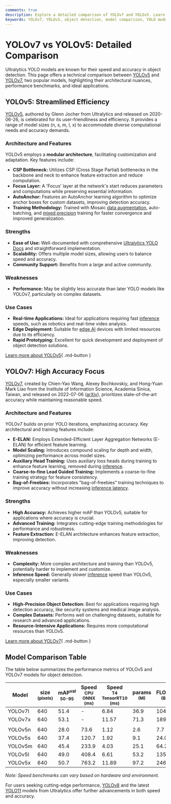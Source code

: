 ```yaml
---
comments: true
description: Explore a detailed comparison of YOLOv7 and YOLOv5. Learn their key features, performance metrics, strengths, and use cases to choose the right model.
keywords: YOLOv7, YOLOv5, object detection, model comparison, YOLO models, machine learning, deep learning, performance benchmarks, architecture, AI models
---
```


# YOLOv7 vs YOLOv5: Detailed Comparison

Ultralytics YOLO models are known for their speed and accuracy in object detection. This page offers a technical comparison between [YOLOv5](https://github.com/ultralytics/yolov5) and [YOLOv7](https://github.com/WongKinYiu/yolov7), two popular models, highlighting their architectural nuances, performance benchmarks, and ideal applications.

<script async src="https://cdn.jsdelivr.net/npm/chart.js"></script>
<script defer src="../../javascript/benchmark.js"></script>

<canvas id="modelComparisonChart" width="1024" height="400" active-models='["YOLOv7", "YOLOv5"]'></canvas>

## YOLOv5: Streamlined Efficiency

[YOLOv5](https://github.com/ultralytics/yolov5), authored by Glenn Jocher from Ultralytics and released on 2020-06-26, is celebrated for its user-friendliness and efficiency. It provides a range of model sizes (n, s, m, l, x) to accommodate diverse computational needs and accuracy demands.

### Architecture and Features

YOLOv5 employs a **modular architecture**, facilitating customization and adaptation. Key features include:

- **CSP Bottleneck:** Utilizes CSP (Cross Stage Partial) bottlenecks in the backbone and neck to enhance feature extraction and reduce computation.
- **Focus Layer:** A 'Focus' layer at the network's start reduces parameters and computations while preserving essential information.
- **AutoAnchor:** Features an AutoAnchor learning algorithm to optimize anchor boxes for custom datasets, improving detection accuracy.
- **Training Methodology:** Trained with Mosaic [data augmentation](https://www.ultralytics.com/glossary/data-augmentation), auto-batching, and [mixed precision](https://www.ultralytics.com/glossary/mixed-precision) training for faster convergence and improved generalization.

### Strengths

- **Ease of Use:** Well-documented with comprehensive [Ultralytics YOLO Docs](https://docs.ultralytics.com/guides/) and straightforward implementation.
- **Scalability:** Offers multiple model sizes, allowing users to balance speed and accuracy.
- **Community Support:** Benefits from a large and active community.

### Weaknesses

- **Performance:** May be slightly less accurate than later YOLO models like YOLOv7, particularly on complex datasets.

### Use Cases

- **Real-time Applications:** Ideal for applications requiring fast [inference](https://www.ultralytics.com/glossary/inference-engine) speeds, such as robotics and real-time video analysis.
- **Edge Deployment:** Suitable for [edge AI](https://www.ultralytics.com/glossary/edge-ai) devices with limited resources due to its efficiency.
- **Rapid Prototyping:** Excellent for quick development and deployment of object detection solutions.

[Learn more about YOLOv5](https://github.com/ultralytics/yolov5){ .md-button }

## YOLOv7: High Accuracy Focus

[YOLOv7](https://github.com/WongKinYiu/yolov7), created by Chien-Yao Wang, Alexey Bochkovskiy, and Hong-Yuan Mark Liao from the Institute of Information Science, Academia Sinica, Taiwan, and released on 2022-07-06 ([arXiv](https://arxiv.org/abs/2207.02696)), prioritizes state-of-the-art accuracy while maintaining reasonable speed.

### Architecture and Features

YOLOv7 builds on prior YOLO iterations, emphasizing accuracy. Key architectural and training features include:

- **E-ELAN:** Employs Extended-Efficient Layer Aggregation Networks (E-ELAN) for efficient feature learning.
- **Model Scaling:** Introduces compound scaling for depth and width, optimizing performance across model sizes.
- **Auxiliary Head Training:** Uses auxiliary loss heads during training to enhance feature learning, removed during [inference](https://www.ultralytics.com/glossary/inference-engine).
- **Coarse-to-fine Lead Guided Training:** Implements a coarse-to-fine training strategy for feature consistency.
- **Bag-of-Freebies:** Incorporates "bag-of-freebies" training techniques to improve accuracy without increasing [inference latency](https://www.ultralytics.com/glossary/inference-latency).

### Strengths

- **High Accuracy:** Achieves higher mAP than YOLOv5, suitable for applications where accuracy is crucial.
- **Advanced Training:** Integrates cutting-edge training methodologies for performance and robustness.
- **Feature Extraction:** E-ELAN architecture enhances feature extraction, improving detection.

### Weaknesses

- **Complexity:** More complex architecture and training than YOLOv5, potentially harder to implement and customize.
- **Inference Speed:** Generally slower [inference](https://www.ultralytics.com/glossary/inference-engine) speed than YOLOv5, especially smaller variants.

### Use Cases

- **High-Precision Object Detection:** Best for applications requiring high detection accuracy, like security systems and medical image analysis.
- **Complex Datasets:** Performs well on challenging datasets, suitable for research and advanced applications.
- **Resource-Intensive Applications:** Requires more computational resources than YOLOv5.

[Learn more about YOLOv7](https://docs.ultralytics.com/models/yolov7/){ .md-button }

## Model Comparison Table

The table below summarizes the performance metrics of YOLOv5 and YOLOv7 models for object detection.

| Model   | size<br><sup>(pixels) | mAP<sup>val<br>50-95 | Speed<br><sup>CPU ONNX<br>(ms) | Speed<br><sup>T4 TensorRT10<br>(ms) | params<br><sup>(M) | FLOPs<br><sup>(B) |
|---------|-----------------------|----------------------|--------------------------------|-------------------------------------|--------------------|-------------------|
| YOLOv7l | 640                   | 51.4                 | -                              | 6.84                                | 36.9               | 104.7             |
| YOLOv7x | 640                   | 53.1                 | -                              | 11.57                               | 71.3               | 189.9             |
|         |                       |                      |                                |                                     |                    |                   |
| YOLOv5n | 640                   | 28.0                 | 73.6                           | 1.12                                | 2.6                | 7.7               |
| YOLOv5s | 640                   | 37.4                 | 120.7                          | 1.92                                | 9.1                | 24.0              |
| YOLOv5m | 640                   | 45.4                 | 233.9                          | 4.03                                | 25.1               | 64.2              |
| YOLOv5l | 640                   | 49.0                 | 408.4                          | 6.61                                | 53.2               | 135.0             |
| YOLOv5x | 640                   | 50.7                 | 763.2                          | 11.89                               | 97.2               | 246.4             |

_Note: Speed benchmarks can vary based on hardware and environment._

For users seeking cutting-edge performance, [YOLOv8](https://docs.ultralytics.com/models/yolov8/) and the latest [YOLO11](https://docs.ultralytics.com/models/yolo11/) models from Ultralytics offer further advancements in both speed and accuracy.
